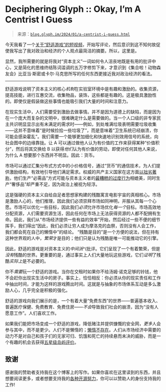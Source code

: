 <!--yml

category: 未分类

date: 2024-05-27 15:00:46

-->

# Deciphering Glyph :: Okay, I’m A Centrist I Guess

> 来源：[`blog.glyph.im/2024/01/a-centrist-i-guess.html`](https://blog.glyph.im/2024/01/a-centrist-i-guess.html)

今天我看了一个[关于“舒适游戏”的短视频](https://youtu.be/8O0WszQZnmo)，开始写评论，然后意识到这不知何故促使我写出了我对政治和经济的个人观点最简洁的摘要。所以，这里是。

显然，我所需要的就是将我对“资本主义”一词如何令人沮丧地既是有用的批评中心，又是简化的思维终结陈词滥调的五万字修剪下来，才意识到《集合啦！动物森友会》比亚当·斯密或卡尔·马克思所写的任何东西更接近我对政治经济的看法。

* * *

舒适游戏说明了资本主义的核心*机制*在实验室环境中是有趣和激励的。收集资源，提高技能，进行互惠交流，收集物品，装饰，这些都是有趣的。这是极具激励性的。即使仅是假装做这些事情也能吸引我们大量的时间和注意力。

在现实生活中，人们需要受到激励去做事情。并不是因为道德上的缺陷，而是因为在一个庞大而复杂的文明中，很难确定什么是需要做的。当一个人口级的非专家民主共识明显显示出有未满足的需求时——例如，到处堆满垃圾表明需要垃圾收集——这并不意味着“是时候捡拾一些垃圾了”，而是意味着“卫生系统已经崩溃，你可能会感染霍乱”。我们需要一个能够更加细化和快速地识别效用信号的系统，向社会图中的边缘靠拢。让 A 可以通过做他人认为有价值的工作来获得某种“价值积分”，然后将其交换给 B 以获得*他们*认为有价值的劳动，即使对任何其他人来说，为什么 A 想要那个东西并不明显。因此：货币。

市场可以通过汇集分布式方式中的小价格信号，通过“货币”的通信技术，为人们提供激励结构，有效地引导他们满足需求。权威的共产主义国家在这方面[以拙劣著称](https://www.theatlantic.com/magazine/archive/1990/06/inside-the-collapsing-soviet-economy/303870/)，他们生产“必需品”方式可能与资本主义者的[最糟糕的过度行为](https://foreignpolicy.com/2020/07/27/chinese-communist-party-environment-co2/)相媲美，同时生产“奢侈品”却严重不足，因为政治上被视为轻浮。

这是强硬的资本主义自给自足者思想家构建的残酷寓言电影宇宙的真相核心。市场是激励人心的，他们推理，因此我们必须崇拜市场如同神明，并服从其每一个心愿。市场可以优化一些目标，因此我们*必须*允许市场优化*每一个*目标。市场高效地分配资源，人们需要资源生活，因此任何在市场上无法获得资源的人都不配拥有生命。因此，我们从“市场经济提供一些有益的效率”开始，然后经过一些不便的细节挥手，我们得出“因此，我们必须让穷人成为摩洛克的血祭，否则没有人会工作，我们都会死在自己的懒惰中”的结论。 “残酷是目的”是一个方便的说法，但在持有这种世界观的人中，*繁荣*才是目的；他们只是认为残酷是唯一可能推动它的引擎。

因此，舒适的游戏是对资本主义的*中间派*^(批评。它们呈现了一个有着繁荣，但是*没有*残酷的世界。更重要的是，通过事实上人们大量地玩这些游戏，它们*证明*了残酷*实际上*是不必要的。

你不*需要*玩一个舒适的游戏。当你在交租时如果你不给汤姆·诺克足够的铃钱，他不会赶你出现实生活中的房子。事实上，恰恰相反：你必须从你的现实责任和工作中抽出时间，才能为这样的游戏腾出时间。这就是与抽象的市场体系互动是多么激励人心，几乎完全是积极的强化。

舒适的游戏向我们展示的是，一个有着大量“免费东西”的世界——普遍基本收入、普遍医疗保健、免费教育、免费住房——*不会*导致我们社会的崩溃，因为“没有人愿意工作”。人们喜欢工作。

如果我们能把市场变成一个舒适的游戏，降低赌注并提供慷慨的安全网，*更多*人会参与其中，而不是更少。人们不是懒惰的；[懒惰不存在](https://www.goodreads.com/book/show/54304124-laziness-does-not-exist)。人们从市场经济中需要的动力不是对自己和孩子们的无家可归、饥饿和死亡的持续悬而未决的威胁，而是一个有趣的机会去获得[五星级岛屿评价](https://www.nintendolife.com/guides/animal-crossing-new-horizons-how-to-get-a-5-star-island-rating-and-gro%0Aw-lily-of-the-valley)。

## 致谢

感谢我的赞助者支持我在这个博客上的写作。如果你喜欢在这里读到的东西，并且想要阅读更多，或者想要支持我的[各种开源努力](https://github.com/glyph/)，你可以以赞助人的身份支持我的工作!
